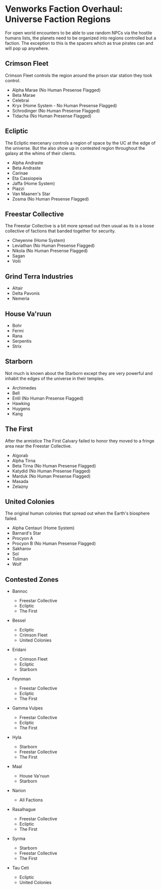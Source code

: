 # Venworks Faction Overhaul: Universe Faction Regions

For open world encounters to be able to use random NPCs via the hostile humans lists, the planets need to be organized into regions controlled but a faction. The exception to this is the spacers which as true pirates can and will pop up anywhere. 

## Crimson Fleet

Crimson Fleet controls the region around the prison star station they took control. 

- Alpha Marae (No Human Presense Flagged)
- Beta Marae
- Celebrai
- Kryx (Home System - No Human Presense Flagged)
- Schrodinger (No Human Presense Flagged)
- Tidacha (No Human Presense Flagged)

## Ecliptic

The Ecliptic mercenary controls a region of space by the UC at the edge of the universe. But the also show up in contested region throughout the galaxy at the whims of their clients.

- Alpha Andraste
- Beta Andraste
- Carinae
- Eta Cassiopeia
- Jaffa (Home System)
- Piazzi
- Van Maanen's Star
- Zosma (No Human Presense Flagged)

## Freestar Collective

The Freestar Collective is a bit more spread out then usual as its is a loose collective of factions that banded together for security. 

- Cheyenne (Home System)
- Leviathan (No Human Presense Flagged)
- Nikola (No Human Presense Flagged)
- Sagan
- Volii

## Grind Terra Industries

- Altair
- Delta Pavonis
- Nemeria

## House Va'ruun

- Bohr
- Fermi
- Rana
- Serpentis
- Strix

## Starborn

Not much is known about the Starborn except they are very powerful and inhabit the edges of the universe in their temples.

- Archimedes
- Bell
- Enlil (No Human Presense Flagged)
- Hawking
- Huygens
- Kang

## The First

After the armistice The First Calvary failed to honor they moved to a fringe area near the Freestar Collective.

- Algorab
- Alpha Tirna
- Beta Tirna (No Human Presense Flagged)
- Katydid (No Human Presense Flagged)
- Marduk (No Human Presense Flagged)
- Masada
- Zelazny

## United Colonies

The original human colonies that spread out when the Earth's biosphere failed. 

- Alpha Centauri (Home System)
- Barnard's Star
- Procyon A
- Procyon B (No Human Presense Flagged)
- Sakharov
- Sol
- Toliman
- Wolf

## Contested Zones

- Bannoc
  - Freestar Collective
  - Ecliptic
  - The First

- Bessel
  - Ecliptic
  - Crimson Fleet
  - United Colonies

- Eridani
  - Crimson Fleet
  - Ecliptic
  - Starborn

- Feynman
  - Freestar Collective
  - Ecliptic
  - The First

- Gamma Vulpes
  - Freestar Collective
  - Ecliptic
  - The First

- Hyla
  - Starborn
  - Freestar Collective
  - The First
 
- Maal
  - House Va'ruun
  - Starborn

- Narion
  - All Factions

- Rasalhague
  - Freestar Collective
  - Ecliptic
  - The First

- Syrma
  - Starborn
  - Freestar Collective
  - The First

- Tau Ceti
  - Ecliptic
  - United Colonies
